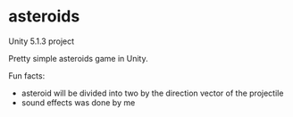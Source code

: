 # asteroids
Unity 5.1.3 project

Pretty simple asteroids game in Unity. 

Fun facts:
- asteroid will be divided into two by the direction vector of the projectile
- sound effects was done by me
